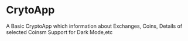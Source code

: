 # CrytoApp
A Basic CryptoApp which information about Exchanges, Coins, Details of selected Coinsm Support for Dark Mode,etc

